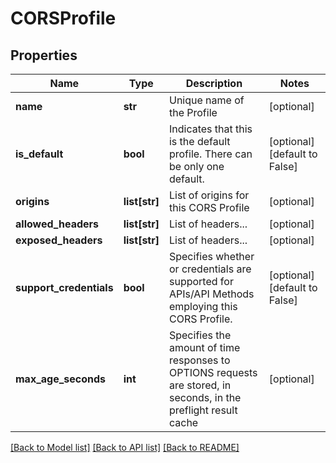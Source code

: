 # CORSProfile

## Properties
Name | Type | Description | Notes
------------ | ------------- | ------------- | -------------
**name** | **str** | Unique name of the Profile | [optional] 
**is_default** | **bool** | Indicates that this is the default profile.  There can be only one default. | [optional] [default to False]
**origins** | **list[str]** | List of origins for this CORS Profile | [optional] 
**allowed_headers** | **list[str]** | List of headers... | [optional] 
**exposed_headers** | **list[str]** | List of headers... | [optional] 
**support_credentials** | **bool** | Specifies whether or credentials are supported for APIs/API Methods employing this CORS Profile. | [optional] [default to False]
**max_age_seconds** | **int** | Specifies the amount of time responses to OPTIONS requests are stored, in seconds, in the preflight result cache | [optional] 

[[Back to Model list]](../README.md#documentation-for-models) [[Back to API list]](../README.md#documentation-for-api-endpoints) [[Back to README]](../README.md)


